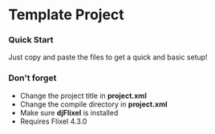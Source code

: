 Template Project
================

### Quick Start

Just copy and paste the files to get a quick and basic setup!

### Don't forget

- Change the project title in __project.xml__
- Change the compile directory in __project.xml__
- Make sure __djFlixel__ is installed
- Requires Flixel 4.3.0
